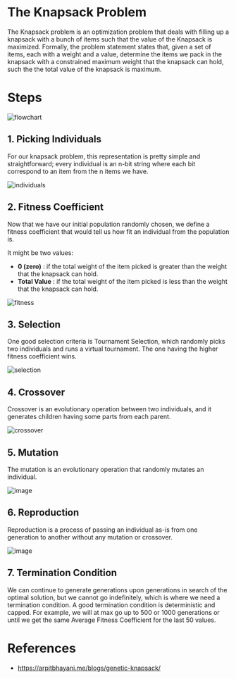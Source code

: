 # The Knapsack Problem

The Knapsack problem is an optimization problem that deals with filling up a knapsack with a bunch of items such 
that the value of the Knapsack is maximized. Formally, the problem statement states that, given a set of items, 
each with a weight and a value, determine the items we pack in the knapsack with a constrained maximum weight that 
the knapsack can hold, such the the total value of the knapsack is maximum.

# Steps

![flowchart](https://user-images.githubusercontent.com/4745789/156874170-608cd9a4-6241-4882-b123-658d14a64c89.png)

## 1. Picking Individuals
For our knapsack problem, this representation is pretty simple and straightforward; every individual is an n-bit string 
where each bit correspond to an item from the n items we have.

![individuals](https://user-images.githubusercontent.com/4745789/156770627-e6cc63e9-72b7-4afa-a968-60e994963a26.png)

## 2. Fitness Coefficient
Now that we have our initial population randomly chosen, we define a fitness coefficient 
that would tell us how fit an individual from the population is.

It might be two values:

* **0 (zero)** : if the total weight of the item picked is greater than the weight that the knapsack can hold.
* **Total Value** : if the total weight of the item picked is less than the weight that the knapsack can hold.

![fitness](https://user-images.githubusercontent.com/4745789/156890925-13e0f1bf-ec4a-40fe-8d48-60d867cdacae.png)

## 3. Selection
One good selection criteria is Tournament Selection, which randomly picks two individuals and runs a virtual tournament. 
The one having the higher fitness coefficient wins.

![selection](https://user-images.githubusercontent.com/4745789/156891433-13a356c7-d219-4a33-b7b3-423cdf10b910.png)

## 4. Crossover
Crossover is an evolutionary operation between two individuals, and it generates children having some parts from each parent.

![crossover](https://user-images.githubusercontent.com/4745789/156891548-bfafdc41-0158-4146-b6c6-b9d14d2c536a.png)

## 5. Mutation 
The mutation is an evolutionary operation that randomly mutates an individual.

![image](https://user-images.githubusercontent.com/4745789/156822218-716ea60d-4d6b-434e-9112-26cba6c93b2c.png)

## 6. Reproduction
Reproduction is a process of passing an individual as-is from one generation to another without any mutation or crossover.

![image](https://user-images.githubusercontent.com/4745789/156825824-8cac7164-f526-47fd-958b-d24eba11c08a.png)

## 7. Termination Condition
We can continue to generate generations upon generations in search of the optimal solution, but we cannot go indefinitely, 
which is where we need a termination condition. A good termination condition is deterministic and capped. For example, we will at max go up to 500 or 1000 generations or until we get the same Average Fitness Coefficient for the last 50 values.

# References

* https://arpitbhayani.me/blogs/genetic-knapsack/